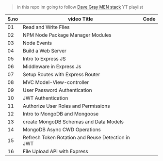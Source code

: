 > in this repo im going to follow [Dave Gray MEN stack](https://youtube.com/playlist?list=PL0Zuz27SZ-6PFkIxaJ6Xx_X46avTM1aYw&si=ET8H83EXIBxqxDFF) YT playlist

| S.no | video Title                                       | Code |
| ---- | ------------------------------------------------- | ---- |
| 01   | Read and Write Files                              |      |
| 02   | NPM Node Package Manager Modules                  |      |
| 03   | Node Events                                       |      |
| 04   | Build a Web Server                                |      |
| 05   | Intro to Express JS                               |      |
| 06   | Middleware in Express Js                          |      |
| 07   | Setup Routes with Express Router                  |      |
| 08   | MVC Model-View-controller                         |      |
| 09   | User Password Authentication                      |      |
| 10   | JWT Authentication                                |      |
| 11   | Authorize User Roles and Permissions              |      |
| 12   | Intro to MongoDB and Mongoose                     |      |
| 13   | create MongoDB Schemas and Data Models            |      |
| 14   | MongoDB Async CWD Operations                      |      |
| 15   | Refresh Token Rotation and Reuse Detection in JWT |      |
| 16   | File Upload API with Express                      |      |
